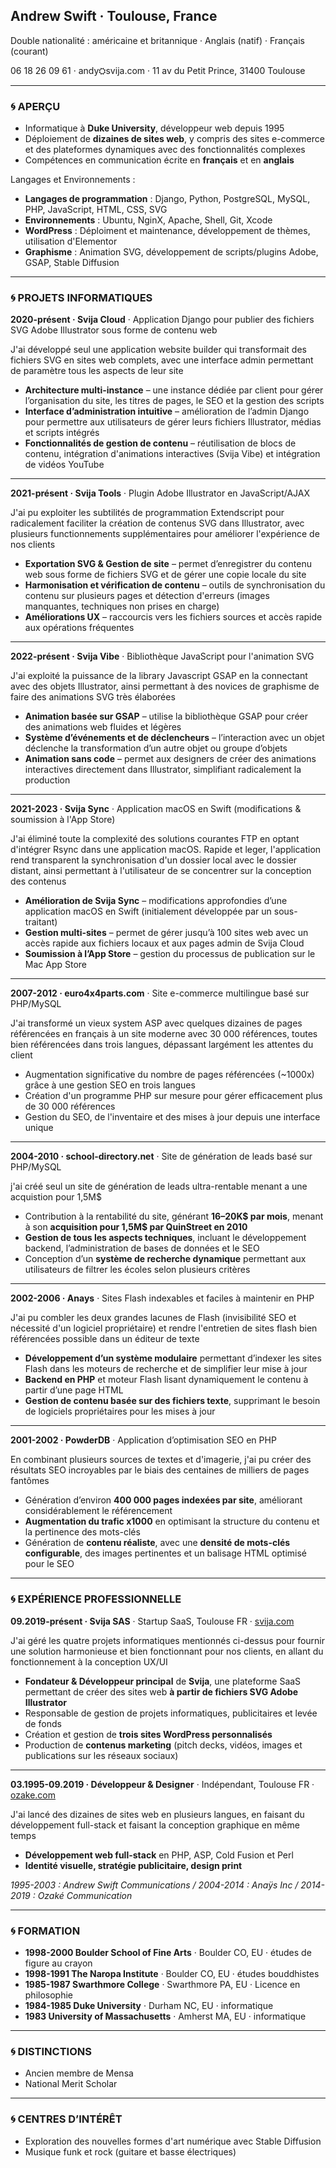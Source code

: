 
## Andrew Swift · Toulouse, France  

Double nationalité : américaine et britannique · Anglais (natif) · Français (courant)

06 18 26 09 61 · andy⛭svija.com · 11 av du Petit Prince, 31400 Toulouse

---  
### 🌀 APERÇU
<!-- https://www.w3schools.com/charsets/ref_emoji_office.asp -->

- Informatique à **Duke University**, développeur web depuis 1995  
- Déploiement de **dizaines de sites web**, y compris des sites e-commerce et des plateformes dynamiques avec des fonctionnalités complexes  
- Compétences en communication écrite en **français** et en **anglais**

Langages et Environnements :

- **Langages de programmation** : Django, Python, PostgreSQL, MySQL, PHP, JavaScript, HTML, CSS, SVG
- **Environnements** : Ubuntu, NginX, Apache, Shell, Git, Xcode
- **WordPress** : Déploiment et maintenance, développement de thèmes, utilisation d'Elementor
- **Graphisme** : Animation SVG, développement de scripts/plugins Adobe, GSAP, Stable Diffusion

---  
### 🌀 PROJETS INFORMATIQUES

**2020-présent · Svija Cloud** · Application Django pour publier des fichiers SVG Adobe Illustrator sous forme de contenu web  

J'ai développé seul une application website builder qui transformait des fichiers SVG en sites web complets, avec une interface admin permettant de paramètre tous les aspects de leur site

- **Architecture multi-instance** – une instance dédiée par client pour gérer l’organisation du site, les titres de pages, le SEO et la gestion des scripts  
- **Interface d’administration intuitive** – amélioration de l’admin Django pour permettre aux utilisateurs de gérer leurs fichiers Illustrator, médias et scripts intégrés  
- **Fonctionnalités de gestion de contenu** – réutilisation de blocs de contenu, intégration d'animations interactives (Svija Vibe) et intégration de vidéos YouTube

---  
**2021-présent · Svija Tools** · Plugin Adobe Illustrator en JavaScript/AJAX  

J'ai pu exploiter les subtilités de programmation Extendscript pour radicalement faciliter la création de contenus SVG dans Illustrator, avec plusieurs functionnements supplémentaires pour améliorer l'expérience de nos clients

- **Exportation SVG & Gestion de site** – permet d’enregistrer du contenu web sous forme de fichiers SVG et de gérer une copie locale du site  
- **Harmonisation et vérification de contenu** – outils de synchronisation du contenu sur plusieurs pages et détection d'erreurs (images manquantes, techniques non prises en charge)  
- **Améliorations UX** – raccourcis vers les fichiers sources et accès rapide aux opérations fréquentes  

---  
**2022-présent · Svija Vibe** · Bibliothèque JavaScript pour l'animation SVG  

J'ai exploité la puissance de la library Javascript GSAP en la connectant avec des objets Illustrator, ainsi permettant à des novices de graphisme de faire des animations SVG très élaborées

- **Animation basée sur GSAP** – utilise la bibliothèque GSAP pour créer des animations web fluides et légères  
- **Système d’événements et de déclencheurs** – l’interaction avec un objet déclenche la transformation d’un autre objet ou groupe d’objets  
- **Animation sans code** – permet aux designers de créer des animations interactives directement dans Illustrator, simplifiant radicalement la production  

---  
**2021-2023 · Svija Sync** · Application macOS en Swift (modifications & soumission à l'App Store)  

J'ai éliminé toute la complexité des solutions courantes FTP en optant d'intégrer Rsync dans une application macOS. Rapide et leger, l'application rend transparent la synchronisation d'un dossier local avec le dossier distant, ainsi permettant à l'utilisateur de se concentrer sur la conception des contenus

- **Amélioration de Svija Sync** – modifications approfondies d’une application macOS en Swift (initialement développée par un sous-traitant)  
- **Gestion multi-sites** – permet de gérer jusqu’à 100 sites web avec un accès rapide aux fichiers locaux et aux pages admin de Svija Cloud  
- **Soumission à l’App Store** – gestion du processus de publication sur le Mac App Store  

---  
  

**2007-2012 · euro4x4parts.com** · Site e-commerce multilingue basé sur PHP/MySQL

J'ai transformé un vieux system ASP avec quelques dizaines de pages référencées en français à un site moderne avec 30 000 références, toutes bien référencées dans trois langues, dépassant largément les attentes du client

- Augmentation significative du nombre de pages référencées (~1000x) grâce à une gestion SEO en trois langues
- Création d'un programme PHP sur mesure pour gérer efficacement plus de 30 000 références
- Gestion du SEO, de l'inventaire et des mises à jour depuis une interface unique

---
**2004-2010 · school-directory.net** · Site de génération de leads basé sur PHP/MySQL  

j'ai créé seul un site de génération de leads ultra-rentable menant a une acquistion pour 1,5M$

- Contribution à la rentabilité du site, générant **16–20K$ par mois**, menant à son **acquisition pour 1,5M$ par QuinStreet en 2010**  
- **Gestion de tous les aspects techniques**, incluant le développement backend, l’administration de bases de données et le SEO  
- Conception d’un **système de recherche dynamique** permettant aux utilisateurs de filtrer les écoles selon plusieurs critères  

---  
**2002-2006 · Anays** · Sites Flash indexables et faciles à maintenir en PHP  

J'ai pu combler les deux grandes lacunes de Flash (invisibilité SEO et nécessité d'un logiciel propriétaire) et rendre l'entretien de sites flash bien référencées possible dans un éditeur de texte

- **Développement d’un système modulaire** permettant d’indexer les sites Flash dans les moteurs de recherche et de simplifier leur mise à jour  
- **Backend en PHP** et moteur Flash lisant dynamiquement le contenu à partir d’une page HTML  
- **Gestion de contenu basée sur des fichiers texte**, supprimant le besoin de logiciels propriétaires pour les mises à jour  

---  
  

**2001-2002 · PowderDB** · Application d’optimisation SEO en PHP  

En combinant plusieurs sources de textes et d'imagerie, j'ai pu créer des résultats SEO incroyables par le biais des centaines de milliers de pages fantômes

- Génération d’environ **400 000 pages indexées par site**, améliorant considérablement le référencement  
- **Augmentation du trafic x1000** en optimisant la structure du contenu et la pertinence des mots-clés  
- Génération de **contenu réaliste**, avec une **densité de mots-clés configurable**, des images pertinentes et un balisage HTML optimisé pour le SEO  

---

### 🌀 EXPÉRIENCE PROFESSIONNELLE

**09.2019-présent · Svija SAS** · Startup SaaS, Toulouse FR · <a href=https://svija.com>svija.com</a>  

J'ai géré les quatre projets informatiques mentionnés ci-dessus pour fournir une solution harmonieuse et bien fonctionnant pour nos clients, en allant du fonctionnement à la conception UX/UI

- **Fondateur & Développeur principal** de **Svija**, une plateforme SaaS permettant de créer des sites web **à partir de fichiers SVG Adobe Illustrator**  
- Responsable de gestion de projets informatiques, publicitaires et levée de fonds
- Création et gestion de **trois sites WordPress personnalisés**
- Production de **contenus marketing** (pitch decks, vidéos, images et publications sur les réseaux sociaux)  

---  
**03.1995-09.2019 · Développeur & Designer** · Indépendant, Toulouse FR · <a href=https://ozake.com>ozake.com</a>  

J'ai lancé des dizaines de sites web en plusieurs langues, en faisant du développement full-stack et faisant la conception graphique en même temps

- **Développement web full-stack** en PHP, ASP, Cold Fusion et Perl  
- **Identité visuelle, stratégie publicitaire, design print**  

*1995-2003 : Andrew Swift Communications / 2004-2014 : Anaÿs Inc / 2014-2019 : Ozaké Communication*  

---  
### 🌀 FORMATION  

- **1998-2000 Boulder School of Fine Arts** · Boulder CO, EU · études de figure au crayon
- **1998-1991 The Naropa Institute** · Boulder CO, EU · études bouddhistes
- **1985-1987 Swarthmore College** · Swarthmore PA, EU · Licence en philosophie
- **1984-1985 Duke University** · Durham NC, EU · informatique
- **1983 University of Massachusetts** · Amherst MA, EU · informatique

---  
### 🌀 DISTINCTIONS  

- Ancien membre de Mensa  
- National Merit Scholar  

---  
### 🌀 CENTRES D’INTÉRÊT

- Exploration des nouvelles formes d'art numérique avec Stable Diffusion
- Musique funk et rock (guitare et basse électriques)

